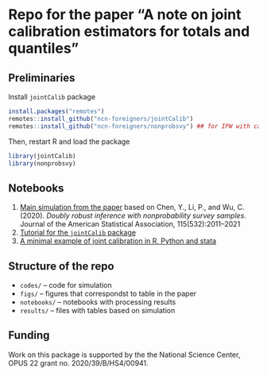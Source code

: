 
# Repo for the paper “A note on joint calibration estimators for totals and quantiles”

## Preliminaries

Install `jointCalib` package

``` r
install.packages("remotes")
remotes::install_github("ncn-foreigners/jointCalib")
remotes::install_github("ncn-foreigners/nonprobsvy") ## for IPW with calibration constraints
```

Then, restart R and load the package

``` r
library(jointCalib)
library(nonprobsvy)
```

## Notebooks

1.  [Main simulation from the paper]() based on Chen, Y., Li, P., and
    Wu, C. (2020). *Doubly robust inference with nonprobability survey
    samples*. Journal of the American Statistical Association,
    115(532):2011–2021
2.  [Tutorial for the `jointCalib`
    package](https://github.com/ncn-foreigners/jointCalib)
3.  [A minimal example of joint calibration in R, Python and
    stata](https://htmlpreview.github.io/?https://raw.githubusercontent.com/ncn-foreigners/paper-note-joint-calibration/main/notebooks/qcalib-r-python-stata.html)

## Structure of the repo

- `codes/` – code for simulation
- `figs/` – figures that correspondst to table in the paper
- `notebooks/` – notebooks with processing results
- `results/` – files with tables based on simulation

## Funding

Work on this package is supported by the the National Science Center,
OPUS 22 grant no. 2020/39/B/HS4/00941.
